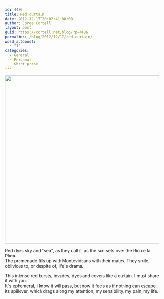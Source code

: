 ```yaml
---
id: 4486
title: Red curtain
date: 2012-12-17T20:02:41+00:00
author: Jorge Cortell
layout: post
guid: https://cortell.net/blog/?p=4486
permalink: /blog/2012/12/17/red-curtain/
wpsd_autopost:
  - "1"
categories:
  - General
  - Personal
  - Short prose
---
```

<img class="aligncenter" title="Red curtain" src="https://lh6.googleusercontent.com/-WUaJdZq7E90/UMojBLeDykI/AAAAAAAAIVA/Mii4Jq9AvqY/w738-h551-p-k/IMG_1124.jpg" alt="" width="738" height="551" />

Red dyes sky and "sea", as they call it, as the sun sets over the Rio de la Plata.  
The promenade fills up with Montevideans with their mates. They smile, oblivious to, or despite of, life`s drama.

This intense red bursts, invades, dyes and covers like a curtain. I must share it with you.  
It`s ephemeral, I know it will pass, but now it feels as if nothing can escape its spillover, which drags along my attention, my sensibility, my pain, my life.